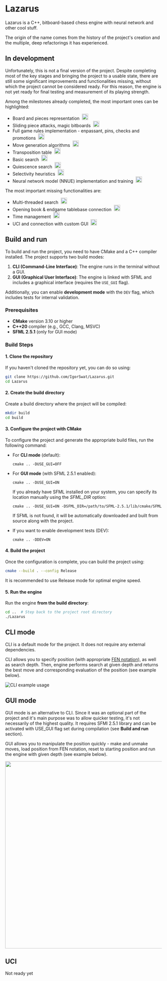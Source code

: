 # Lazarus

Lazarus is a C++, bitboard-based chess engine with neural network and other cool stuff.

The origin of the name comes from the history of the project's creation and the multiple, deep refactorings it has experienced.

## In development
Unfortunately, this is not a final version of the project. 
Despite completing most of the key stages and bringing the project to a usable state, there are still some significant improvements and functionalities missing, without which the project cannot be considered ready.
For this reason, the engine is not yet ready for final testing and measurement of its playing strength.

Among the milestones already completed, the most important ones can be highlighted:
- Board and pieces representation&nbsp; <img src="md/check.png" alt="Check icon" width="20" height="20">
- Sliding piece attacks, magic bitboards&nbsp; <img src="md/check.png" alt="Check icon" width="20" height="20">
- Full game rules implementation - enpassant, pins, checks and promotions&nbsp; <img src="md/check.png" alt="Check icon" width="20" height="20">
- Move generation algorithms&nbsp; <img src="md/check.png" alt="Check icon" width="20" height="20">
- Transposition table&nbsp; <img src="md/check.png" alt="Check icon" width="20" height="20">
- Basic search&nbsp; <img src="md/check.png" alt="Check icon" width="20" height="20">
- Quiescence search&nbsp; <img src="md/check.png" alt="Check icon" width="20" height="20">
- Selectivity heuristics&nbsp; <img src="md/check.png" alt="Check icon" width="20" height="20">
- Neural network model (NNUE) implementation and training&nbsp; <img src="md/check.png" alt="Check icon" width="20" height="20">

The most important missing functionalities are:
- Multi-threaded search&nbsp; <img src="md/delete.png" alt="Delete icon" width="20" height="20">
- Opening book & endgame tablebase connection&nbsp; <img src="md/delete.png" alt="Delete icon" width="20" height="20">
- Time management&nbsp; <img src="md/delete.png" alt="Delete icon" width="20" height="20">
- UCI and connection with custom GUI&nbsp; <img src="md/delete.png" alt="Delete icon" width="20" height="20">

## Build and run
To build and run the project, you need to have CMake and a C++ compiler installed. The project supports two build modes:

1. **CLI (Command-Line Interface)**: The engine runs in the terminal without a GUI.
2. **GUI (Graphical User Interface)**: The engine is linked with SFML and includes a graphical interface (requires the `USE_GUI` flag).

Additionally, you can enable **development mode** with the `DEV` flag, which includes tests for internal validation.

### Prerequisites

- **CMake** version 3.10 or higher
- **C++20** compiler (e.g., GCC, Clang, MSVC)
- **SFML 2.5.1** (only for GUI mode)

### Build Steps

#### 1. Clone the repository
If you haven't cloned the repository yet, you can do so using:

```bash
git clone https://github.com/IgorSwat/Lazarus.git
cd Lazarus
```

#### 2. Create the build directory
Create a build directory where the project will be compiled:

```bash
mkdir build
cd build
```

#### 3. Configure the project with CMake
To configure the project and generate the appropriate build files, run the following command:
- For **CLI mode** (default):
  ```
  cmake .. -DUSE_GUI=OFF
  ```
- For **GUI mode** (with SFML 2.5.1 enabled):
  ```
  cmake .. -DUSE_GUI=ON
  ```
  If you already have SFML installed on your system, you can specify its location manually using the *SFML_DIR* option:
  ```
  cmake .. -DUSE_GUI=ON -DSFML_DIR=/path/to/SFML-2.5.1/lib/cmake/SFML
  ```
  If SFML is not found, it will be automatically downloaded and built from source along with the project.
  
- If you want to enable development tests (DEV):
  ```
  cmake .. -DDEV=ON
  ```

#### 4. Build the project
Once the configuration is complete, you can build the project using:
```bash
cmake --build . --config Release
```
It is recommended to use Release mode for optimal engine speed.

#### 5. Run the engine
Run the engine **from the build directory**:
```bash
cd ..  # Step back to the project root directory
./Lazarus
```

## CLI mode
CLI is a default mode for the project. It does not require any external dependencies.

CLI allows you to specify position (with appropriate [FEN notation](https://en.wikipedia.org/wiki/Forsyth%E2%80%93Edwards_Notation)), as well as search depth. 
Then, engine performs search at given depth and returns the best move and corresponding evaluation of the position (see example below).

![CLI example usage](md/cli.png)


## GUI mode
GUI mode is an alternative to CLI. Since it was an optional part of the project and it's main purpose was to allow quicker testing, it's not necessarily of the highest quality.
It requires SFMl 2.5.1 library and can be activated with USE_GUI flag set during compilation (see **Build and run** section).

GUI allows you to manipulate the position quickly - make and unmake moves, load position from FEN notation, reset to starting position and run the engine with given depth (see example below).

<img src="md/gui.png" width="600">

## UCI
Not ready yet
